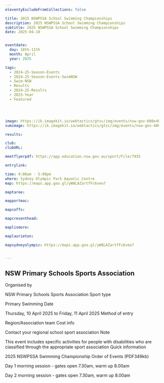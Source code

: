 ```yaml
---
eleventyExcludeFromCollections: false

title: 2025 NSWPSSA School Swimming Championships
description: 2025 NSWPSSA School Swimming Championships
subtitle: 2025 NSWPSSA School Swimming Championships
date: 2025-04-10


eventdate:
  day: 10th-11th
  month: April
  year: 2025

tags:
  - 2024-25-Season-Events
  - 2024-25-Season-Events-SwimNSW
  - Swim-NSW
  - Results
  - 2024-25-Results
  - 2025-Year
  - Featured




image: https://ik.imagekit.io/webtactics/gtsc/img/events/nsw-gov-600x400.jpg
sumimage: https://ik.imagekit.io/webtactics/gtsc/img/events/nsw-gov-400x600.jpg

results: 

club: 
clubURL: 

meetflyerpdf: https://app.education.nsw.gov.au/sport/File/7935

entrylink:

time: 9:00am - 5:00pm
where: Sydney Olympic Park Aquatic Centre
map: https://maps.app.goo.gl/yW8LAZartfFc6veo7

maptaree: 

mapportmac: 

mapcoffs:

mapcresenthead:

maplismore: 

maplaurieton: 

mapsydneyolympic: https://maps.app.goo.gl/yW8LAZartfFc6veo7


---
```

<h2>NSW Primary Schools Sports Association</h2>

Organised by

NSW Primary Schools Sports Association
Sport type

Primary Swimming
Date

Thursday, 10 April 2025 to Friday, 11 April 2025
Method of entry

Region/Association team
Cost info

Contact your regional school sport association
Note

This event includes specific activities for people with disabilities who are classified through the appropriate sport association
Quick information

2025 NSWPSSA Swimming Championship Order of Events (PDF349kb)

Day 1 morning session - gates open 7.30am, warm up 8.00am

Day 2 morning session - gates open 7.30am, warm up 8.00am
